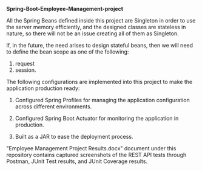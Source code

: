 **Spring-Boot-Employee-Management-project**


All the Spring Beans defined inside this project are Singleton in order to use the server memory efficiently, and the designed classes are stateless in nature, so there will not be an issue creating all of them as Singleton. 

If, in the future, the need arises to design stateful beans, then we will need to define the bean scope as one of the following:
1. request
2. session.

The following configurations are implemented into this project to make the application production ready:

1. Configured Spring Profiles for managing the application configuration across different environments.

2. Configured Spring Boot Actuator for monitoring the application in production.

3. Built as a JAR to ease the deployment process.

"Employee Management Project Results.docx" document under this repository contains captured screenshots of the REST API tests through Postman, JUnit Test results, and JUnit Coverage results.
